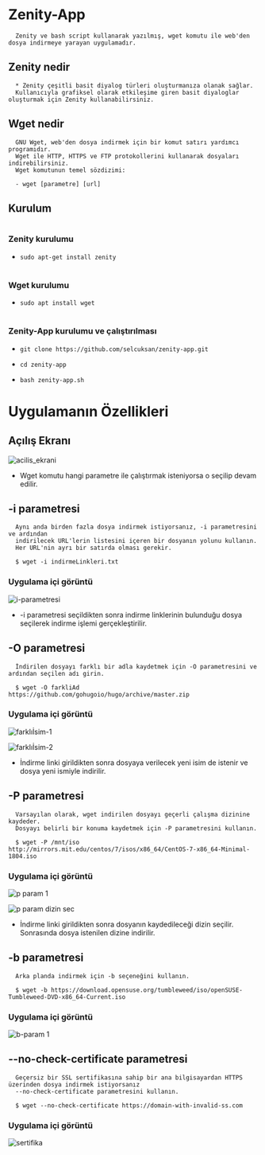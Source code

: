 # Zenity-App
      Zenity ve bash script kullanarak yazılmış, wget komutu ile web'den dosya indirmeye yarayan uygulamadır.

## Zenity nedir
      * Zenity çeşitli basit diyalog türleri oluşturmanıza olanak sağlar. 
      Kullanıcıyla grafiksel olarak etkileşime giren basit diyaloglar oluşturmak için Zenity kullanabilirsiniz.

## Wget nedir
      GNU Wget, web'den dosya indirmek için bir komut satırı yardımcı programıdır. 
      Wget ile HTTP, HTTPS ve FTP protokollerini kullanarak dosyaları indirebilirsiniz.
      Wget komutunun temel sözdizimi:

      - wget [parametre] [url]

## Kurulum

#  <h3>Zenity kurulumu</h3>

- <pre class="terminal"><code class="terminal-line" prefix="$">sudo apt-get install zenity</code></pre>

# <h3>Wget kurulumu</h3>

- <pre class="terminal"><code class="terminal-line" prefix="$">sudo apt install wget</code></pre>

# <h3>Zenity-App kurulumu ve çalıştırılması</h3>

- <pre class="terminal"><code class="terminal-line" prefix="$">git clone https://github.com/selcuksan/zenity-app.git</code></pre>


- <pre class="terminal"><code class="terminal-line" prefix="$">cd zenity-app</code></pre>
- <pre class="terminal"><code class="terminal-line" prefix="$">bash zenity-app.sh</code></pre>


# Uygulamanın Özellikleri

## Açılış Ekranı

 ![acilis_ekrani](https://user-images.githubusercontent.com/56341239/149326128-0ab3cdae-0061-467e-a5f8-fac8b3a110c5.PNG)
 
  - Wget komutu hangi parametre ile çalıştırmak isteniyorsa o seçilip devam edilir.

## -i parametresi
      Aynı anda birden fazla dosya indirmek istiyorsanız, -i parametresini ve ardından
      indirilecek URL'lerin listesini içeren bir dosyanın yolunu kullanın.
      Her URL'nin ayrı bir satırda olması gerekir.

      $ wget -i indirmeLinkleri.txt
### Uygulama içi görüntü
 ![i-parametresi](https://user-images.githubusercontent.com/56341239/149326682-0a154416-fbee-488f-9722-4a6f62f05315.PNG)

  - -i parametresi seçildikten sonra indirme linklerinin bulunduğu dosya seçilerek indirme işlemi gerçekleştirilir.

## -O parametresi
      İndirilen dosyayı farklı bir adla kaydetmek için -O parametresini ve ardından seçilen adı girin.

      $ wget -O farkliAd https://github.com/gohugoio/hugo/archive/master.zip
### Uygulama içi görüntü
![farklıİsim-1](https://user-images.githubusercontent.com/56341239/149327343-d0b45619-77b1-4af3-9d08-491348ca0b1c.PNG)

![farklıİsim-2](https://user-images.githubusercontent.com/56341239/149327351-b33e3443-01ba-4d24-b837-c3dab4c7d826.PNG)

  - İndirme linki girildikten sonra dosyaya verilecek yeni isim de istenir ve dosya yeni ismiyle indirilir.

## -P parametresi

      Varsayılan olarak, wget indirilen dosyayı geçerli çalışma dizinine kaydeder.
      Dosyayı belirli bir konuma kaydetmek için -P parametresini kullanın.

      $ wget -P /mnt/iso http://mirrors.mit.edu/centos/7/isos/x86_64/CentOS-7-x86_64-Minimal-1804.iso
### Uygulama içi görüntü
![p param 1](https://user-images.githubusercontent.com/56341239/149327743-fae96dc4-acaa-4a5d-b311-34d341456d7f.PNG)

![p param dizin sec](https://user-images.githubusercontent.com/56341239/149327758-03f17e56-f93c-4d6d-b048-941fbad299ef.PNG)

- İndirme linki girildikten sonra dosyanın kaydedileceği dizin seçilir. Sonrasında dosya istenilen dizine indirilir.

## -b parametresi

      Arka planda indirmek için -b seçeneğini kullanın.

      $ wget -b https://download.opensuse.org/tumbleweed/iso/openSUSE-Tumbleweed-DVD-x86_64-Current.iso
### Uygulama içi görüntü
![b-param 1](https://user-images.githubusercontent.com/56341239/149327907-9f7ac1ee-689d-4962-beb4-5bc623e4407f.PNG)

## --no-check-certificate parametresi

      Geçersiz bir SSL sertifikasına sahip bir ana bilgisayardan HTTPS üzerinden dosya indirmek istiyorsanız
      --no-check-certificate parametresini kullanın.

      $ wget --no-check-certificate https://domain-with-invalid-ss.com
### Uygulama içi görüntü
![sertifika](https://user-images.githubusercontent.com/56341239/149328141-e2749b29-0a8d-413d-b570-d41377373979.PNG)


